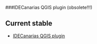 
<!--[![Build Status](https://travis-ci.org/fherdom/idecanarias-ol3.svg?branch=master)](https://travis-ci.org/fherdom/idecanarias-ol3)-->

<!--_[Demo and API Docs](https://elements.polymer-project.org/elements/paper-input)_-->


###IDECanarias QGIS plugin (obsolete!!!)

## Current stable

 * [IDECanarias QGIS plugin](https://github.com/fherdom/IDECanarias)
